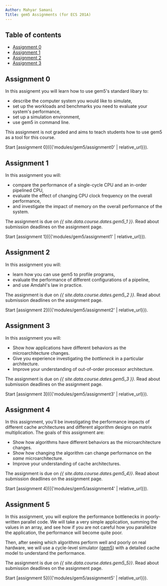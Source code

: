 ```yaml
---
Author: Mahyar Samani
Title: gem5 Assignments (for ECS 201A)
---
```



## Table of contents

- [Assignment 0](#assignment-0)
- [Assignment 1](#assignment-1)
- [Assignment 2](#assignment-2)
- [Assignment 3](#assignment-3)

## Assignment 0

In this assignemt you will learn how to use gem5's standard libary to:

- describe the computer system you would like to simulate,
- set up the workloads and benchmarks you need to evaluate your system's performance,
- set up a simulation environment,
- use gem5 in command line.

This assignment is not graded and aims to teach students how to use gem5 as a tool for this course.

Start [assignment 0]({{'modules/gem5/assignment0' | relative_url}}).

## Assignment 1

In this assignment you will:

- compare the performance of a single-cycle CPU and an in-order pipelined CPU,
- evaluate the effect of changing CPU clock frequency on the overall performance,
- and investigate the impact of memory on the overall performance of the system.

The assignment is due on *{{ site.data.course.dates.gem5_1 }}*.
Read about submission deadlines on the assignment page.

Start [assignment 1]({{'modules/gem5/assignment1' | relative_url}}).

## Assignment 2

In this assignment you will:

- learn how you can use gem5 to profile programs,
- evaluate the performance of different configurations of a pipeline,
- and use Amdahl's law in practice.

The assignment is due on *{{ site.data.course.dates.gem5_2 }}*.
Read about submission deadlines on the assignment page.

Start [assignment 2]({{'modules/gem5/assignment2' | relative_url}}).

## Assignment 3

In this assignment you will:

- Show how applications have different behaviors as the microarchitecture changes.
- Give you experience investigating the *bottleneck* in a particular architecture.
- Improve your understanding of out-of-order processor architecture.

The assignment is due on *{{ site.data.course.dates.gem5_3 }}*.
Read about submission deadlines on the assignment page.

Start [assignment 3]({{'modules/gem5/assignment3' | relative_url}}).

## Assignment 4

In this assignment, you'll be investigating the performance impacts of different cache architectures and different algorithm designs on matrix multiplication.
The goals of this assignment are:

- Show how algorithms have different behaviors as the microarchitecture changes.
- Show how changing the algorithm can change performance on the *same* microarchitecture.
- Improve your understanding of cache architectures.

The assignment is due on *{{ site.data.course.dates.gem5_4}}*.
Read about submission deadlines on the assignment page.

Start [assignment 4]({{'modules/gem5/assignment4' | relative_url}}).

## Assignment 5

In this assignment, you will explore the performance bottlenecks in poorly-written parallel code.
We will take a very simple application, summing the values in an array, and see how if you are not careful how you parallelize the application, the performance will become quite poor.

Then, after seeing which algorithms perform well and poorly on real hardware, we will use a cycle-level simulator ([gem5](https://www.gem5.org/)) with a detailed cache model to understand the performance.

The assignment is due on *{{ site.data.course.dates.gem5_5}}*.
Read about submission deadlines on the assignment page.

Start [assignment 5]({{'modules/gem5/assignment5' | relative_url}}).
